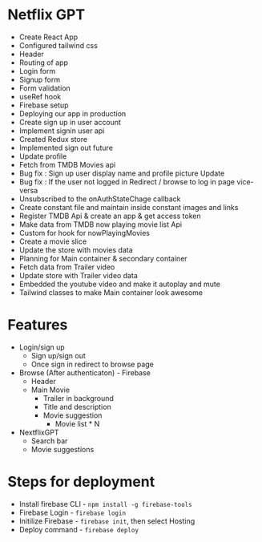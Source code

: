 # Netflix GPT

- Create React App
- Configured tailwind css
- Header
- Routing of app
- Login form
- Signup form
- Form validation
- useRef hook
- Firebase setup
- Deploying our app in production
- Create sign up in user account
- Implement signin user api
- Created Redux store
- Implemented sign out future
- Update profile
- Fetch from TMDB Movies api
- Bug fix : Sign up user display name and profile picture Update
- Bug fix : If the user not logged in Redirect / browse to log in page vice-versa
- Unsubscribed to the onAuthStateChage callback
- Create constant file and maintain inside constant images and links
- Register TMDB Api & create an app & get access token
- Make data from TMDB now playing movie list Api
- Custom for hook for nowPlayingMovies
- Create a movie slice
- Update the store with movies data
- Planning for Main container & secondary container
- Fetch data from Trailer video
- Update store with Trailer video data
- Embedded the youtube video and make it autoplay and mute
- Tailwind classes to make Main container look awesome

# Features

- Login/sign up
  - Sign up/sign out
  - Once sign in redirect to browse page
- Browse (After authenticaton) - Firebase
  - Header
  - Main Movie
    - Trailer in background
    - Title and description
    - Movie suggestion
      - Movie list \* N
- NextflixGPT
  - Search bar
  - Movie suggestions

# Steps for deployment

- Install firebase CLI - `npm install -g firebase-tools`
- Firebase Login - `firebase login`
- Initilize Firebase - `firebase init`, then select Hosting
- Deploy command - `firebase deploy`
